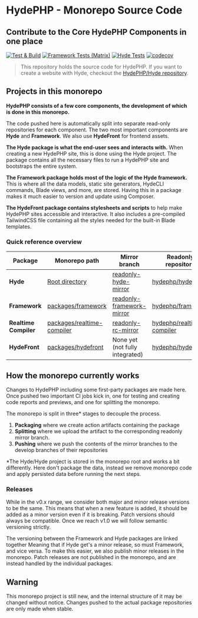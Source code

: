 # HydePHP - Monorepo Source Code
## Contribute to the Core HydePHP Components in one place

[![Test & Build](https://github.com/hydephp/develop/actions/workflows/continuous-integration.yml/badge.svg)](https://github.com/hydephp/develop/actions/workflows/continuous-integration.yml)
[![Framework Tests (Matrix)](https://github.com/hydephp/framework/actions/workflows/run-tests.yml/badge.svg)](https://github.com/hydephp/framework/actions/workflows/run-tests.yml)
[![Hyde Tests](https://github.com/hydephp/hyde/actions/workflows/run-tests.yml/badge.svg)](https://github.com/hydephp/hyde/actions/workflows/run-tests.yml)
[![codecov](https://codecov.io/gh/hydephp/develop/branch/master/graph/badge.svg?token=G6N2161TOT)](https://codecov.io/gh/hydephp/develop)

> This repository holds the source code for HydePHP. If you want to create a website with Hyde, checkout the [HydePHP/Hyde repository](https://github.com/hydephp/hyde).

## Projects in this monorepo

**HydePHP consists of a few core components, the development of which is done in this monorepo.**

The code pushed here is automatically split into separate read-only repositories for each component.
The two most important components are **Hyde** and **Framework**. We also use **HydeFront** for frontend assets.

**The Hyde package is what the end-user sees and interacts with.** When creating a new HydePHP site, this is done using the Hyde project. The package contains all the necessary files to run a HydePHP site and bootstraps the entire system.

**The Framework package holds most of the logic of the Hyde framework.** This is where all the data models, static site generators, HydeCLI commands, Blade views, and more, are stored. Having this in a package makes it much easier to version and update using Composer.

**The HydeFront package contains stylesheets and scripts** to help make HydePHP sites accessible and interactive. It also includes a pre-compiled TailwindCSS file containing all the styles needed for the built-in Blade templates.

### Quick reference overview

| **Package**           | **Monorepo path**                                        | **Mirror branch**                                                                              | **Readonly repository**                                                   | **Package location**                                                            |
|-----------------------|----------------------------------------------------------|------------------------------------------------------------------------------------------------|---------------------------------------------------------------------------|---------------------------------------------------------------------------------|
| **Hyde**              | [Root directory](https://github.com/hydephp/develop)     | [readonly-hyde-mirror](https://github.com/hydephp/develop/tree/readonly-hyde-mirror)           | [hydephp/hyde](https://github.com/hydephp/hyde)                           | [hyde/hyde](https://packagist.org/packages/hyde/hyde)                           |
| **Framework**         | [packages/framework](packages/framework)                 | [readonly-framework-mirror](https://github.com/hydephp/develop/tree/readonly-framework-mirror) | [hydephp/framework](https://github.com/hydephp/framework)                 | [hyde/framework](https://packagist.org/packages/hyde/framework)                 |
| **Realtime Compiler** | [packages/realtime-compiler](packages/realtime-compiler) | [readonly-rc-mirror](https://github.com/hydephp/develop/tree/readonly-rc-mirror)               | [hydephp/realtime-compiler](https://github.com/hydephp/realtime-compiler) | [hyde/realtime-compiler](https://packagist.org/packages/hyde/realtime-compiler) |
| **HydeFront**         | [packages/hydefront](packages/hydefront)                 | None yet (not fully integrated)                                                                | [hydephp/hydefront](https://github.com/hydephp/hydefront)                 | [npm@hydefront](https://www.npmjs.com/package/hydefront)                        |


## How the monorepo currently works

Changes to HydePHP including some first-party packages are made here.
Once pushed two important CI jobs kick in, one for testing and creating code reports and previews, and one for splitting the monorepo.

The monorepo is split in three* stages to decouple the process.

1. **Packaging** where we create action artifacts containing the package
2. **Splitting** where we upload the artifact to the corresponding readonly mirror branch.
3. **Pushing**   where we push the contents of the mirror branches to the develop branches of their repositories

*The Hyde/Hyde project is stored in the monorepo root and works a bit differently. Here don't package the data, instead we remove monorepo code and apply persisted data before running the next steps.

### Releases

While in the v0.x range, we consider both major and minor release versions to be the same. This means that when a new feature is added, it should be added as a minor version even if it is breaking. Patch versions should always be compatible. Once we reach v1.0 we will follow semantic versioning strictly.

The versioning between the Framework and Hyde packages are linked together Meaning that if Hyde get's a minor release, so must Framework, and vice versa. To make this easier, we also publish minor releases in the monorepo. Patch releases are not published in the monorepo, and are instead handled by the individual packages.


## Warning

This monorepo project is still new, and the internal structure of it may be changed without notice.
Changes pushed to the actual package repositories are only made when stable.
